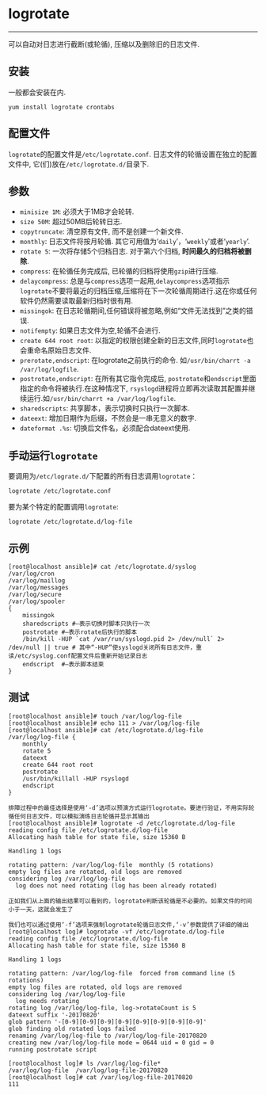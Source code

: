 # logrotate

---

可以自动对日志进行截断(或轮循), 压缩以及删除旧的日志文件.

## 安装

一般都会安装在内.

```shell
yum install logrotate crontabs 
```

## 配置文件

`logrotate`的配置文件是`/etc/logrotate.conf`. 日志文件的轮循设置在独立的配置文件中, 它(们)放在`/etc/logrotate.d/`目录下.

## 参数

* `minisize 1M`: 必须大于1MB才会轮转.
* `size 50M`: 超过50MB后轮转日志.
* `copytruncate`: 清空原有文件, 而不是创建一个新文件.
* `monthly`: 日志文件将按月轮循. 其它可用值为‘`daily`’，‘`weekly`’或者‘`yearly`’.
* `rotate 5`:  一次将存储5个归档日志. 对于第六个归档, **时间最久的归档将被删除**.
* `compress`: 在轮循任务完成后, 已轮循的归档将使用`gzip`进行压缩.
* `delaycompress`: 总是与`compress`选项一起用,`delaycompress`选项指示`logrotate`不要将最近的归档压缩,压缩将在下一次轮循周期进行.这在你或任何软件仍然需要读取最新归档时很有用.
* `missingok`: 在日志轮循期间,任何错误将被忽略,例如“文件无法找到”之类的错误.
* `notifempty`: 如果日志文件为空,轮循不会进行. 
* `create 644 root root`:  以指定的权限创建全新的日志文件,同时`logrotate`也会重命名原始日志文件.
* `prerotate,endscript`: 在logrotate之前执行的命令. 如`/usr/bin/charrt -a /var/log/logfile`.
* `postrotate,endscript`: 在所有其它指令完成后, `postrotate`和`endscript`里面指定的命令将被执行.在这种情况下, `rsyslogd`进程将立即再次读取其配置并继续运行.如`/usr/bin/charrt +a /var/log/logfile`.
* `sharedscripts`: 共享脚本，表示切换时只执行一次脚本.
* `dateext`: 增加日期作为后缀，不然会是一串无意义的数字.
* `dateformat .%s`: 切换后文件名，必须配合dateext使用.

## 手动运行`logrotate`

要调用为`/etc/lograte.d/`下配置的所有日志调用`logrotate`：

```shell
logrotate /etc/logrotate.conf 
```

要为某个特定的配置调用`logrotate`:

```shell
logrotate /etc/logrotate.d/log-file 
```

## 示例

```shell
[root@localhost ansible]# cat /etc/logrotate.d/syslog
/var/log/cron
/var/log/maillog
/var/log/messages
/var/log/secure
/var/log/spooler
{
    missingok
    sharedscripts #–表示切换时脚本只执行一次
    postrotate #–表示rotate后执行的脚本
	/bin/kill -HUP `cat /var/run/syslogd.pid 2> /dev/null` 2> /dev/null || true # 其中“-HUP”使syslogd关闭所有日志文件，重读/etc/syslog.conf配置文件后重新开始记录日志
    endscript  #–表示脚本结束
}
```

## 测试

```shel
[root@localhost ansible]# touch /var/log/log-file
[root@localhost ansible]# echo 111 > /var/log/log-file 
[root@localhost ansible]# cat /etc/logrotate.d/log-file
/var/log/log-file {
	monthly
	rotate 5
	dateext
	create 644 root root
	postrotate
	/usr/bin/killall -HUP rsyslogd
	endscript
}

排障过程中的最佳选择是使用‘-d’选项以预演方式运行logrotate。要进行验证，不用实际轮循任何日志文件，可以模拟演练日志轮循并显示其输出
[root@localhost ansible]# logrotate -d /etc/logrotate.d/log-file
reading config file /etc/logrotate.d/log-file
Allocating hash table for state file, size 15360 B

Handling 1 logs

rotating pattern: /var/log/log-file  monthly (5 rotations)
empty log files are rotated, old logs are removed
considering log /var/log/log-file
  log does not need rotating (log has been already rotated)
  
正如我们从上面的输出结果可以看到的，logrotate判断该轮循是不必要的。如果文件的时间小于一天，这就会发生了

我们也可以通过使用‘-f’选项来强制logrotate轮循日志文件,‘-v’参数提供了详细的输出
[root@localhost log]# logrotate -vf /etc/logrotate.d/log-file
reading config file /etc/logrotate.d/log-file
Allocating hash table for state file, size 15360 B

Handling 1 logs

rotating pattern: /var/log/log-file  forced from command line (5 rotations)
empty log files are rotated, old logs are removed
considering log /var/log/log-file
  log needs rotating
rotating log /var/log/log-file, log->rotateCount is 5
dateext suffix '-20170820'
glob pattern '-[0-9][0-9][0-9][0-9][0-9][0-9][0-9][0-9]'
glob finding old rotated logs failed
renaming /var/log/log-file to /var/log/log-file-20170820
creating new /var/log/log-file mode = 0644 uid = 0 gid = 0
running postrotate script

[root@localhost log]# ls /var/log/log-file*
/var/log/log-file  /var/log/log-file-20170820
[root@localhost log]# cat /var/log/log-file-20170820
111
```
